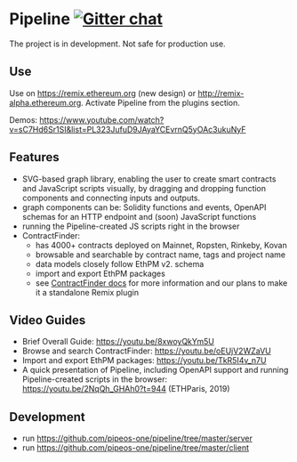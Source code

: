 # Pipeline [![Gitter chat](https://badges.gitter.im/gitterHQ/gitter.png)](https://gitter.im/pipeos-one/pipeline)

The project is in development. Not safe for production use.


## Use

Use on https://remix.ethereum.org (new design) or http://remix-alpha.ethereum.org. Activate Pipeline from the plugins section.

Demos: https://www.youtube.com/watch?v=sC7Hd6Sr1SI&list=PL323JufuD9JAyaYCEvrnQ5yOAc3ukuNyF

## Features

- SVG-based graph library, enabling the user to create smart contracts and JavaScript scripts visually, by dragging and dropping function components and connecting inputs and outputs.
- graph components can be: Solidity functions and events, OpenAPI schemas for an HTTP endpoint and (soon) JavaScript functions
- running the Pipeline-created JS scripts right in the browser
- ContractFinder:
  - has 4000+ contracts deployed on Mainnet, Ropsten, Rinkeby, Kovan
  - browsable and searchable by contract name, tags and project name
  - data models closely follow EthPM v2. schema
  - import and export EthPM packages
  - see [ContractFinder docs](/docs/ContractFinder.md) for more information and our plans to make it a standalone Remix plugin


## Video Guides

- Brief Overall Guide: https://youtu.be/8xwoyQkYm5U
- Browse and search ContractFinder: https://youtu.be/oEUjV2WZaVU
- Import and export EthPM packages: https://youtu.be/TkR5I4v_n7U
- A quick presentation of Pipeline, including OpenAPI support and running Pipeline-created scripts in the browser: https://youtu.be/2NqQh_GHAh0?t=944 (ETHParis, 2019)

## Development

- run https://github.com/pipeos-one/pipeline/tree/master/server
- run https://github.com/pipeos-one/pipeline/tree/master/client

